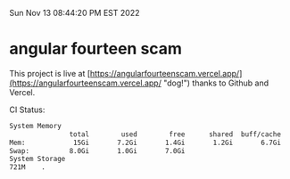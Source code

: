 Sun Nov 13 08:44:20 PM EST 2022

# angular fourteen scam


This project is live at [https://angularfourteenscam.vercel.app/](https://angularfourteenscam.vercel.app/ "dog!") thanks to Github and Vercel.

CI Status: 

```bash
System Memory
               total        used        free      shared  buff/cache   available
Mem:            15Gi       7.2Gi       1.4Gi       1.2Gi       6.7Gi       6.5Gi
Swap:          8.0Gi       1.0Gi       7.0Gi
System Storage
721M	.

